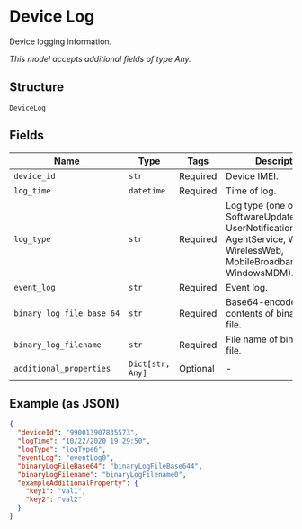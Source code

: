 
# Device Log

Device logging information.

*This model accepts additional fields of type Any.*

## Structure

`DeviceLog`

## Fields

| Name | Type | Tags | Description |
|  --- | --- | --- | --- |
| `device_id` | `str` | Required | Device IMEI. |
| `log_time` | `datetime` | Required | Time of log. |
| `log_type` | `str` | Required | Log type (one of SoftwareUpdate, Event, UserNotification, AgentService, Wireless, WirelessWeb, MobileBroadbandModem, WindowsMDM). |
| `event_log` | `str` | Required | Event log. |
| `binary_log_file_base_64` | `str` | Required | Base64-encoded contents of binary log file. |
| `binary_log_filename` | `str` | Required | File name of binary log file. |
| `additional_properties` | `Dict[str, Any]` | Optional | - |

## Example (as JSON)

```json
{
  "deviceId": "990013907835573",
  "logTime": "10/22/2020 19:29:50",
  "logType": "logType6",
  "eventLog": "eventLog0",
  "binaryLogFileBase64": "binaryLogFileBase644",
  "binaryLogFilename": "binaryLogFilename0",
  "exampleAdditionalProperty": {
    "key1": "val1",
    "key2": "val2"
  }
}
```

